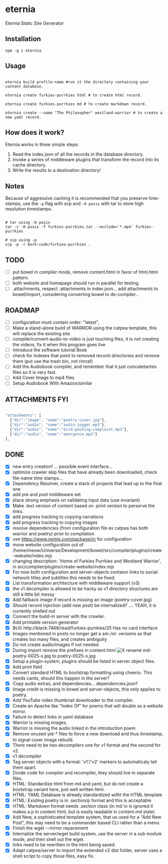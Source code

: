 # eternia
Eternia Static Site Generator

## Installation

```
npm -g i eternia
```

## Usage

```shell

eternia build profile-name #run it the directory containing your content database.

eternia create furkies-purrkies html # to create html record.

eternia create furkies-purrkies md # to create markdown record.

eternia create --name "The Philosopher" westland-warrior # to create a new yaml record.

```

## How does it work?

Eternia works in three simple steps:

1. Read the index.json of all the records in the database directory.
2. Invoke a series of middleware plugins that transform the record into its cache directory.
3. Write the results to a destination directory!

## Notes

Because of aggressive caching it is recommended that you preserve time-stamps, use the ```-p``` flag with scp and ```-H posix``` with tar to store high resolution timestamps.

```shell

# tar using -H posix
tar -c -H posix -f furkies-purrkies.tar --exclude='*.mp4' furkies-purrkies

# scp using -p
scp -p -r bork:code/furkies-purrkies .

```

## TODO

- [ ] put bowel in compiler mode, remove content.html in favor of html.html pattern.
- [ ] both website and homepage should run in parallel for testing.
- [ ] .attachments, respect .attachments in index.json... add attachments to bowel/import, considering converting bowel to de-compiler...

## ROADMAP

- [ ] configuration must contain order: "latest",
- [ ] Make a stand-alone build of WARRIOR using the catpea template, this will replace the existing site.
- [ ] compiler/convert-audio-to-video is just touching files, it is not creating the videos, fix it when this program goes live
- [ ] Introduce the software tutorial Book
- [ ] check for indexes that point to removed record-directories and remove them (put use the trash bin, not rimraf)
- [ ] Add the Audiobook compiler, and remember that it just concatetantes files so it is very fast.
- [ ] Add Cover Image to mp4 files
- [ ] Setup Audiobook With Amazon/similar

## ATTACHMENTS FYI
```JavaScript

"attachments": [
  {"dir":"image", "name":"poetry-cover.jpg"},
  {"dir":"audio", "name":"audio-jogger.mp3"},
  {"dir":"audio", "name":"bird-pecking-complaint.mp3"},
  {"dir":"audio", "name":"emergence.mp3"}
],

```

## DONE

- [x] new entry creation! ... possible event interface...
- [x] optimize crawler skip files that have already been downloaded, check file-name time stamps...
- [x] Dependency Resolver, create a stack of projects that lead up to the final one
- [x] add pre and post middleware set
- [x] place strong emphasis on validating input data (use invariant)
- [x] Make .text version of content based on .print version to perserve the links.
- [x] add progress tracking to copying narrations
- [x] add progress tracking to copying images
- [x] resolve dependencies (from configuration file ex catpea has both warrior and poetry) prior to compilation
- [x] use https://www.npmjs.com/package/rc for configuration
- [x] move website configuration out of /home/meow/Universe/Development/bowel/src/compiler/plugins/create-website/index.mjs
- [x] changing description: 'Home of Furkies Purrkies and Westland Warrior', in src/compiler/plugins/create-website/index.mjs
- [x] For now both configuration and server-objects contaion links to social network titles and subtitles this needs to be fixed.
- [x] List transformation architecture with middleware support (v3)
- [x] the v1 decompiler is allowed to be hacky as v1 directory structures are still a little bit messy
- [x] Add fallback image if record is missing an image (poetry-cover.jpg)
- [x] Should record injection (add new post) be internalized? .... YEAH, it is currently shelled out
- [x] Connect the build-in server with the crawler.
- [x] Add printable version generator
- [x] BUG http://black:7468/read/furkies-purrkies/25 Has no card interface
- [x] Images mentioned in posts no longer get a sm-/xl- versions as that creates too many files, and creates ambiguity
- [x] Do not create audio/images if not needed
- [x] During import remove the prefixes in content.html <img src="..." alt="X"> rename md-poetry-0025-x.jpg to poetry-0025-x.jpg
- [x] Setup a plugin-system, plugins should be listed in server object files.
- [x] Add print field
- [x] Convert standard HTML to bootstrap formatting using cheerio. This needs cards, should this happen in the server?
- [x] Copy audio extras, and dependencies... dependencies.json?
- [x] Image credit is missing in bowel and server-objects, this only applies to poetry.
- [x] Add YouTube video thumbnail downloader to the compiler.
- [x] Create an Apache like "Index Of" for poems that will double as a website mirror.
- [x] Failure to detect links in yaml database
- [x] Warrior is missing images.
- [x] Warrior is missing the audio linked in the introduction poem
- [x] Remove unused yid-* files to force a new download and thus timestamp, to signal cover image rebuild.
- [x] There need to be two decompilers one for v1 format and the second for v2.
- [x] v1 decompiler
- [x] Tag server objects with a format: 'v1'/'v2' markers to automaticaly tell them apart.
- [x] Divide code for compiler and recompiler, they should live in separate files.
- [x] HTML: Standardize html from md and yaml, but do not create a bootstrap variant here, just well written html.
- [x] HTML: YAML Database is already standardized witht the HTML template
- [x] HTML: Existing poetry is in .section/p format and this is acceptable
- [x] HTML: Markdown format needs .section class (in md \n is ignored it makes a p in content html, but is easily readable in content.md state)
- [x] Add New, a sophisticated template system, that us used for a "Add New Post", this may need to be a commander based CLI rather than a menu.
- [x] Finish the wget --mirror repacement
- [x] Internalize the server/wget build system, use the server in a sub module mode, and then shell out the wget.
- [x] links need to be rewritten in the html being saved.
- [x] Adapt catpea/server to import the extended v2 dist folder, server uses a shell script to copy those files, easy fix.
